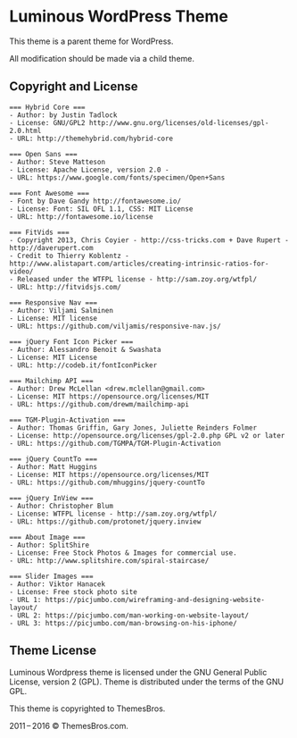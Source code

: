 # Luminous WordPress Theme

This theme is a parent theme for WordPress.

All modification should be made via a child theme.

## Copyright and License

    === Hybrid Core ===
    - Author: by Justin Tadlock
    - License: GNU/GPL2 http://www.gnu.org/licenses/old-licenses/gpl-2.0.html
    - URL: http://themehybrid.com/hybrid-core

    === Open Sans ===
    - Author: Steve Matteson
    - License: Apache License, version 2.0 -
    - URL: https://www.google.com/fonts/specimen/Open+Sans

    === Font Awesome ===
    - Font by Dave Gandy http://fontawesome.io/
    - License: Font: SIL OFL 1.1, CSS: MIT License
    - URL: http://fontawesome.io/license

	=== FitVids ===
	- Copyright 2013, Chris Coyier - http://css-tricks.com + Dave Rupert - http://daverupert.com
	- Credit to Thierry Koblentz - http://www.alistapart.com/articles/creating-intrinsic-ratios-for-video/
	- Released under the WTFPL license - http://sam.zoy.org/wtfpl/
	- URL: http://fitvidsjs.com/

    === Responsive Nav ===
    - Author: Viljami Salminen
    - License: MIT license
    - URL: https://github.com/viljamis/responsive-nav.js/

    === jQuery Font Icon Picker ===
    - Author: Alessandro Benoit & Swashata
    - License: MIT License
    - URL: http://codeb.it/fontIconPicker

    === Mailchimp API ===
    - Author: Drew McLellan <drew.mclellan@gmail.com>
    - License: MIT https://opensource.org/licenses/MIT
    - URL: https://github.com/drewm/mailchimp-api

    === TGM-Plugin-Activation ===
    - Author: Thomas Griffin, Gary Jones, Juliette Reinders Folmer
    - License: http://opensource.org/licenses/gpl-2.0.php GPL v2 or later
    - URL: https://github.com/TGMPA/TGM-Plugin-Activation

    === jQuery CountTo ===
    - Author: Matt Huggins
    - License: MIT https://opensource.org/licenses/MIT
    - URL: https://github.com/mhuggins/jquery-countTo

    === jQuery InView ===
    - Author: Christopher Blum
    - License: WTFPL license - http://sam.zoy.org/wtfpl/
    - URL: https://github.com/protonet/jquery.inview

    === About Image ===
    - Author: SplitShire
    - License: Free Stock Photos & Images for commercial use.
    - URL: http://www.splitshire.com/spiral-staircase/

    === Slider Images ===
    - Author: Viktor Hanacek
    - License: Free stock photo site
    - URL 1: https://picjumbo.com/wireframing-and-designing-website-layout/
    - URL 2: https://picjumbo.com/man-working-on-website-layout/
    - URL 3: https://picjumbo.com/man-browsing-on-his-iphone/


## Theme License

Luminous Wordpress theme is licensed under the GNU General Public License, version 2 (GPL). Theme is distributed under the terms of the GNU GPL.

This theme is copyrighted to ThemesBros.

2011 – 2016 © ThemesBros.com.